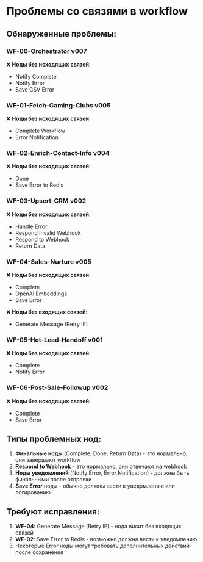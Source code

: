 # Проблемы со связями в workflow

## Обнаруженные проблемы:

### WF-00-Orchestrator v007
❌ **Ноды без исходящих связей:**
- Notify Complete
- Notify Error  
- Save CSV Error

### WF-01-Fetch-Gaming-Clubs v005
❌ **Ноды без исходящих связей:**
- Complete Workflow
- Error Notification

### WF-02-Enrich-Contact-Info v004
❌ **Ноды без исходящих связей:**
- Done
- Save Error to Redis

### WF-03-Upsert-CRM v002
❌ **Ноды без исходящих связей:**
- Handle Error
- Respond Invalid Webhook
- Respond to Webhook
- Return Data

### WF-04-Sales-Nurture v005
❌ **Ноды без исходящих связей:**
- Complete
- OpenAI Embeddings
- Save Error

❌ **Ноды без входящих связей:**
- Generate Message (Retry IF)

### WF-05-Hot-Lead-Handoff v001
❌ **Ноды без исходящих связей:**
- Complete
- Notify Error

### WF-06-Post-Sale-Followup v002
❌ **Ноды без исходящих связей:**
- Complete
- Save Error

## Типы проблемных нод:

1. **Финальные ноды** (Complete, Done, Return Data) - это нормально, они завершают workflow
2. **Respond to Webhook** - это нормально, они отвечают на webhook
3. **Ноды уведомлений** (Notify Error, Error Notification) - должны быть финальными после отправки
4. **Save Error** ноды - обычно должны вести к уведомлению или логированию

## Требуют исправления:

1. **WF-04**: Generate Message (Retry IF) - нода висит без входящих связей
2. **WF-02**: Save Error to Redis - возможно должна вести к уведомлению
3. Некоторые Error ноды могут требовать дополнительных действий после сохранения